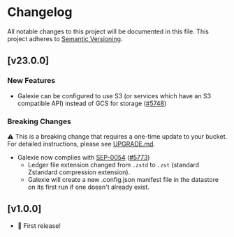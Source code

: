 # Changelog

All notable changes to this project will be documented in this
file. This project adheres to [Semantic Versioning](http://semver.org/).

## [v23.0.0]

### New Features
 - Galexie can be configured to use S3 (or services which have an S3 compatible API) instead of GCS for storage ([#5748](https://github.com/stellar/go/pull/5748))

### Breaking Changes
⚠ This is a breaking change that requires a one-time update to your bucket. For detailed instructions, please see [UPGRADE.md](./UPGRADE.md).

 - Galexie now complies with [SEP-0054](https://github.com/stellar/stellar-protocol/blob/master/ecosystem/sep-0054.md) ([#5773](https://github.com/stellar/go/pull/5773))
    - Ledger file extension changed from `.zstd` to `.zst` (standard Zstandard compression extension).
    - Galexie will create a new .config.json manifest file in the datastore on its first run if one doesn't already exist.

## [v1.0.0] 

- 🎉 First release!
